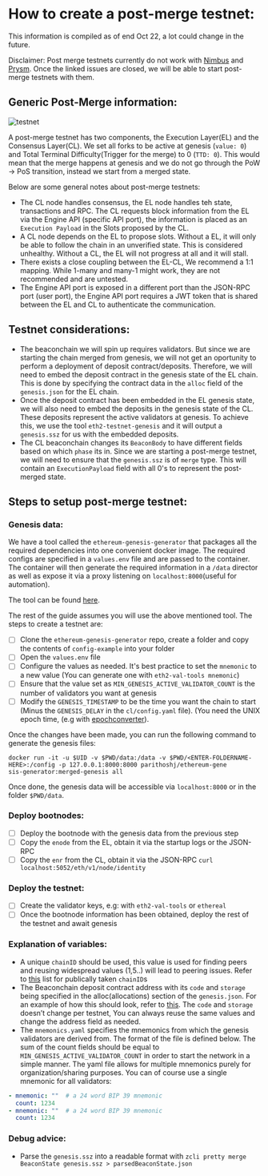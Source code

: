 # How to create a post-merge testnet:

This information is compiled as of end Oct 22, a lot could change in the future. 

Disclaimer: Post merge testnets currently do not work with [Nimbus](https://github.com/status-im/nimbus-eth2/issues/4193) 
and [Prysm](https://github.com/prysmaticlabs/prysm/issues/11508). Once the linked issues are closed,
we will be able to start post-merge testnets with them.

## Generic Post-Merge information:

![testnet](images/merge-testnet.png)

A post-merge testnet has two components, the Execution Layer(EL) and the Consensus Layer(CL). We set all forks to be 
active at genesis (`value: 0`) and Total Terminal Difficulty(Trigger for the merge) to 0 (`TTD: 0`). This would mean that the merge happens at genesis
and we do not go through the PoW -> PoS transition, instead we start from a merged state. 

Below are some general notes about post-merge testnets:
- The CL node handles consensus, the EL node handles teh state, transactions and RPC. The CL requests block information from the
EL via the Engine API (specific API port), the information is placed as an `Execution Payload` in the Slots proposed by the
CL.
- A CL node depends on the EL to propose slots. Without a EL, it will only be able to follow the chain in an unverified 
state. This is considered unhealthy. Without a CL, the EL will not progress at all and it will stall. 
- There exists a close coupling between the EL-CL, We recommend a 1:1 mapping. While 1-many and many-1 might work, they
are not recommended and are untested. 
- The Engine API port is exposed in a different port than the JSON-RPC port (user port), the Engine API port requires a 
JWT token that is shared between the EL and CL to authenticate the communication.

## Testnet considerations:
- The beaconchain we will spin up requires validators. But since we are starting the chain merged from genesis, we will not
get an oportunity to perform a deployment of deposit contract/deposits. Therefore, we will need to embed the deposit contract
in the genesis state of the EL chain. This is done by specifying the contract data in the `alloc` field of the `genesis.json`
for the EL chain. 
- Once the deposit contract has been embedded in the EL genesis state, we will also need to embed the deposits in the genesis
state of the CL. These deposits represent the active validators at genesis. To achieve this, we use the tool `eth2-testnet-genesis`
and it will output a `genesis.ssz` for us with the embedded deposits. 
- The CL beaconchain changes its `BeaconBody` to have different fields based on which `phase` its in. Since we are starting
a post-merge testnet, we will need to ensure that the `genesis.ssz` is of `merge` type. This will contain an 
`ExecutionPayload` field with all 0's to represent the post-merged state. 

## Steps to setup post-merge testnet:

### Genesis data:
We have a tool called the `ethereum-genesis-generator` that packages all the required dependencies into one convenient docker 
image. The required configs are specified in a `values.env` file and are passed to the container. The container will then
generate the required information in a `/data` director as well as expose it via a proxy listening on `localhost:8000`(useful for automation).

The tool can be found [here](https://github.com/skylenet/ethereum-genesis-generator/pull/10).

The rest of the guide assumes you will use the above mentioned tool. The steps to create a testnet are:
- [ ] Clone the `ethereum-genesis-generator` repo, create a folder and copy the contents of `config-example` into your folder
- [ ] Open the `values.env` file
- [ ] Configure the values as needed. It's best practice to set the `mnemonic` to a new value (You can generate one with `eth2-val-tools mnemonic`)
- [ ] Ensure that the value set as `MIN_GENESIS_ACTIVE_VALIDATOR_COUNT` is the number of validators you want at genesis
- [ ] Modify the `GENESIS_TIMESTAMP` to be the time you want the chain to start (Minus the `GENESIS_DELAY` in the `cl/config.yaml` file).
(You need the UNIX epoch time, (e.g with [epochconverter](https://www.epochconverter.com/)).

Once the changes have been made, you can run the following command to generate the genesis files:
```shell
docker run -it -u $UID -v $PWD/data:/data -v $PWD/<ENTER-FOLDERNAME-HERE>:/config -p 127.0.0.1:8000:8000 parithoshj/ethereum-gene
sis-generator:merged-genesis all
```

Once done, the genesis data will be accessible via `localhost:8000` or in the folder `$PWD/data`. 

### Deploy bootnodes:
- [ ] Deploy the bootnode with the genesis data from the previous step
- [ ] Copy the `enode` from the EL, obtain it via the startup logs or the JSON-RPC
- [ ] Copy the `enr` from the CL, obtain it via the JSON-RPC `curl localhost:5052/eth/v1/node/identity`

### Deploy the testnet:
- [ ] Create the validator keys, e.g: with `eth2-val-tools` or `ethereal` 
- [ ] Once the bootnode information has been obtained, deploy the rest of the testnet and await genesis

### Explanation of variables:
- A unique `chainID` should be used, this value is used for finding peers and reusing widespread values (1,5..) 
will lead to peering issues. Refer to [this](https://chainid.network/chains_mini.json) list for publically taken
`chainID`s
- The Beaconchain deposit contract address with its `code` and `storage` being specified in the alloc(allocations) section of the `genesis.json`. 
For an example of how this should look, refer to [this](https://github.com/eth-clients/merge-testnets/blob/main/kintsugi/genesis.json#L786).
The `code` and `storage` doesn’t change per testnet, You can always reuse the same values and change the address field as needed.
- The `mnemonics.yaml` specifies the mnemonics from which the genesis validators are derived from. The format of the file is defined below. 
The sum of the count fields should be equal to `MIN_GENESIS_ACTIVE_VALIDATOR_COUNT` in order to start the network in a simple manner. 
The yaml file allows for multiple mnemonics purely for organization/sharing purposes. You can of course use a single mnemonic for all validators:
```yaml
- mnemonic: ""  # a 24 word BIP 39 mnemonic
  count: 1234
- mnemonic: ""  # a 24 word BIP 39 mnemonic
  count: 1234  
```

### Debug advice:
- Parse the `genesis.ssz` into a readable format with `zcli pretty merge BeaconState genesis.ssz > parsedBeaconState.json`